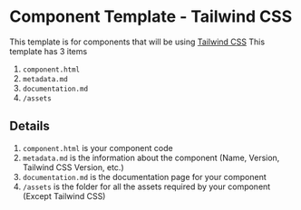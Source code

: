 # Component Template - Tailwind CSS
This template is for components that will be using [Tailwind CSS](https://tailwindcss.com/)
This template has 3 items
1. `component.html`
2. `metadata.md`
3. `documentation.md`
4. `/assets`

## Details
1. `component.html` is your component code
2. `metadata.md` is the information about the component (Name, Version, Tailwind CSS Version, etc.)
3. `documentation.md` is the documentation page for your component
4. `/assets` is the folder for all the assets required by your component (Except Tailwind CSS)

